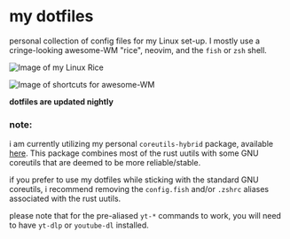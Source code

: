 # my dotfiles

personal collection of config files for my Linux set-up. I mostly use a cringe-looking awesome-WM "rice", neovim, and the `fish` or `zsh` shell.

![Image of my Linux Rice](https://aedrielkylejavier.me/assets/rice6.png)

![Image of shortcuts for awesome-WM](https://aedrielkylejavier.me/assets/shortcuts1.png)

**dotfiles are updated nightly**

### note:

i am currently utilizing my personal `coreutils-hybrid` package, available [here](https://github.com/kj-sh604/coreutils-hybrid-pkgbuild). This package combines most of the rust uutils with some GNU coreutils that are deemed to be more reliable/stable.


if you prefer to use my dotfiles while sticking with the standard GNU coreutils, i recommend removing the `config.fish` and/or `.zshrc` aliases associated with the rust uutils.



please note that for the pre-aliased `yt-*` commands to work, you will need to have `yt-dlp` or `youtube-dl` installed.
